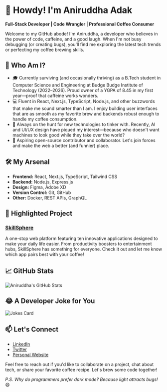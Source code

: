 # 👋 Howdy! I'm Aniruddha Adak

**Full-Stack Developer | Code Wrangler | Professional Coffee Consumer**

Welcome to my GitHub abode! I'm Aniruddha, a developer who believes in the power of code, caffeine, and a good laugh. When I'm not busy debugging (or creating bugs), you'll find me exploring the latest tech trends or perfecting my coffee brewing skills.

## 🚀 Who Am I?

- 🎓 Currently surviving (and occasionally thriving) as a B.Tech student in Computer Science and Engineering at Budge Budge Institute of Technology (2022–2026). Proud owner of a YGPA of 8.45 in my first year—proof that caffeine works wonders.
- 💻 Fluent in React, Next.js, TypeScript, Node.js, and other buzzwords that make me sound smarter than I am. I enjoy building user interfaces that are as smooth as my favorite brew and backends robust enough to handle my coffee consumption.
- 🌱 Always on the hunt for new technologies to tinker with. Recently, AI and UI/UX design have piqued my interest—because who doesn't want machines to look good while they take over the world?
- 🎯 Aspiring open-source contributor and collaborator. Let's join forces and make the web a better (and funnier) place.

## 🛠️ My Arsenal

- **Frontend:** React, Next.js, TypeScript, Tailwind CSS
- **Backend:** Node.js, Express.js
- **Design:** Figma, Adobe XD
- **Version Control:** Git, GitHub
- **Other:** Docker, REST APIs, GraphQL

## 🌟 Highlighted Project

### [SkillSphere](https://fueler.io/aniruddha.adak/skillsphere)

A one-stop web platform featuring ten innovative applications designed to make your daily life easier. From productivity boosters to entertainment hubs, SkillSphere has something for everyone. Check it out and let me know which app pairs best with your coffee!

## 📈 GitHub Stats

![Aniruddha's GitHub Stats](https://github-readme-stats.vercel.app/api?username=aniruddhaadak&show_icons=true&theme=radical)

## 😂 A Developer Joke for You

![Jokes Card](https://readme-jokes.vercel.app/api)

## 📫 Let's Connect

- [LinkedIn](https://www.linkedin.com/in/aniruddha-adak)
- [Twitter](https://twitter.com/aniruddhadak)
- [Personal Website](https://aniruddha-adak.vercel.app)

Feel free to reach out if you'd like to collaborate on a project, chat about tech, or share your favorite coffee recipe. Let's brew some code together!

*P.S. Why do programmers prefer dark mode? Because light attracts bugs!* 😄
